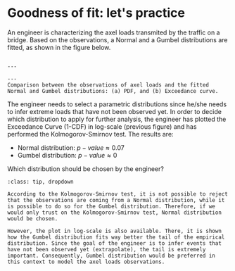 
# Goodness of fit: let's practice

An engineer is characterizing the axel loads transmited by the traffic on a bridge. Based on the observations, a Normal and a Gumbel distributions are fitted, as shown in the figure below. 

```{figure} /sandbox/continuous/figures/GOF_ex.png

---

---
Comparison between the observations of axel loads and the fitted Normal and Gumbel distributions: (a) PDF, and (b) Exceedance curve.
```

The engineer needs to select a parametric distributions since he/she needs to infer extreme loads that have not been observed yet. In order to decide which distribution to apply for further analysis, the engineer has plotted the Exceedance Curve (1-CDF) in log-scale (previous figure) and has performed the Kolmogorov-Smirnov test. The results are:

- Normal distribution: $p-value \approx 0.07$
- Gumbel distribution: $p-value \approx 0$

Which distribution should be chosen by the engineer?

```{admonition} Answer
:class: tip, dropdown

According to the Kolmogorov-Smirnov test, it is not possible to reject that the observations are coming from a Normal distribution, while it is possible to do so for the Gumbel distribution. Therefore, if we would only trust on the Kolmogorov-Smirnov test, Normal distribution would be chosen.

However, the plot in log-scale is also available. There, it is shown how the Gumbel distribution fits way better the tail of the empirical distribution. Since the goal of the engineer is to infer events that have not been observed yet (extrapolate), the tail is extremely important. Consequently, Gumbel distribution would be preferred in this context to model the axel loads observations.

```
